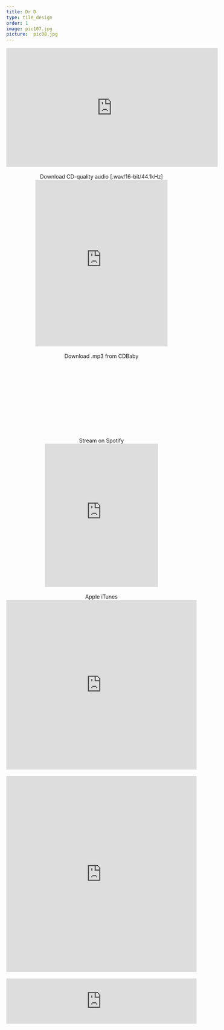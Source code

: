 ```yaml
---
title: Dr D
type: tile_design
order: 1
image: pic107.jpg
picture:  pic08.jpg
---
```

<div style="text-align: center;">
<iframe width="560" height="315" src="https://www.youtube.com/embed/YWKJSiF-Luk" frameborder="0" allow="accelerometer; autoplay; encrypted-media; gyroscope; picture-in-picture" allowfullscreen></iframe>
<br>
<br>
Download CD-quality audio [.wav/16-bit/44.1kHz]
<br>
<iframe style="border: 0; width: 350px; height: 442px;" src="https://bandcamp.com/EmbeddedPlayer/track=14426223/size=large/bgcol=ffffff/linkcol=0687f5/tracklist=false/transparent=true/" seamless><a href="http://daringventuresmultimedia.bandcamp.com/track/pure-blue">Pure Blue by Dr D</a></iframe>
<br>
<br>
Download .mp3 from CDBaby
<br>
<a href="http://store.cdbaby.com/cd/darrellvernum" target="cdbaby" style="display:inline-block;background:url(http://CDBaby.name/l/d/ldalb01691685.jpg) 10px 10px no-repeat, url(https://content.cdbaby.com/img/links/link-artwork-cart.png) no-repeat;background-size:167px, 233px;width:225px; height:190px;" title="Darrell Vernum: Pure Blue" alt="Darrell Vernum: Pure Blue" ></a>
<br>
<br>
Stream on Spotify
<br>
<iframe src="https://open.spotify.com/embed/album/06WcK4zyzYk0n3Eio242BJ" width="300" height="380" frameborder="0" allowtransparency="true" allow="encrypted-media"></iframe>
<br>
<br>
Apple iTunes
<br>
<iframe allow="autoplay *; encrypted-media *;" frameborder="0" height="450" style="width:100%;max-width:660px;overflow:hidden;background:transparent;" sandbox="allow-forms allow-popups allow-same-origin allow-scripts allow-storage-access-by-user-activation allow-top-navigation-by-user-activation" src="https://embed.music.apple.com/us/album/pure-blue-single/1469967952"></iframe>
<br>
<br>
<iframe width="100%" height="520" scrolling="no" frameborder="no" src="https://www.reverbnation.com/widget_code/html_widget/artist_5078980?widget_id=55&pwc[included_songs]=1&context_type=page_object&spoid=artist_5078980" style="width:0px;min-width:100%;max-width:100%;"></iframe>
<br>
<br>
<iframe style="border: 0; width: 100%; height: 120px;" src="https://bandcamp.com/EmbeddedPlayer/track=839166490/size=large/bgcol=ffffff/linkcol=2ebd35/tracklist=false/artwork=small/transparent=true/" seamless><a href="http://daringventuresmultimedia.bandcamp.com/track/built-for-speed">Built For Speed by Dr D</a></iframe>
